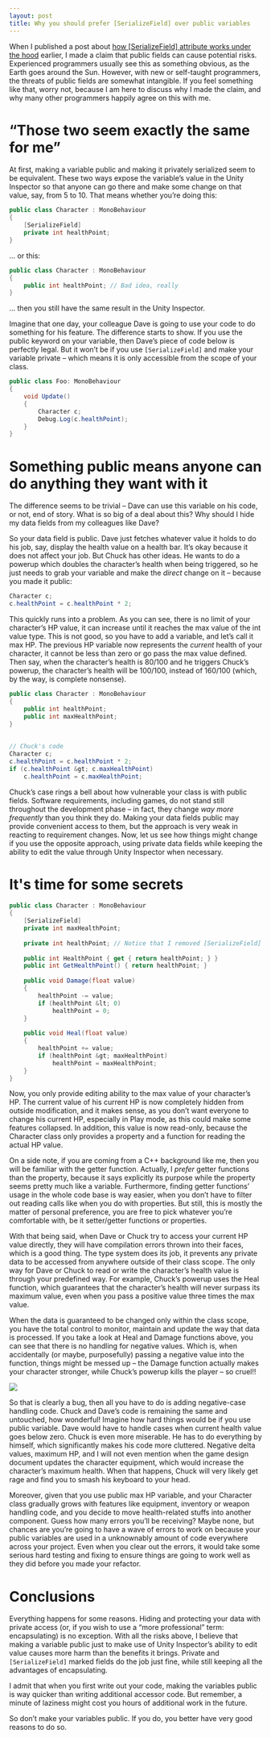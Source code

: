 ```yaml
---
layout: post
title: Why you should prefer [SerializeField] over public variables
---
```


When I published a post about [how [SerializeField] attribute works under the hood](https://tongtunggiang.github.io/2017/Unity-Serialize-Field/) earlier, I made a claim that public fields can cause potential risks. Experienced programmers usually see this as something obvious, as the Earth goes around the Sun. However, with new or self-taught programmers, the threats of public fields are somewhat intangible. If you feel something like that, worry not, because I am here to discuss why I made the claim, and why many other programmers happily agree on this with me.

# “Those two seem exactly the same for me”

At first, making a variable public and making it privately serialized seem to be equivalent. These two ways expose the variable’s value in the Unity Inspector so that anyone can go there and make some change on that value, say, from 5 to 10. That means whether you’re doing this:
```csharp
public class Character : MonoBehaviour
{
    [SerializeField]
    private int healthPoint;
}
```
… or this:
```csharp
public class Character : MonoBehaviour
{
    public int healthPoint; // Bad idea, really
}
```
… then you still have the same result in the Unity Inspector.

Imagine that one day, your colleague Dave is going to use your code to do something for his feature. The difference starts to show. If you use the public keyword on your variable, then Dave’s piece of code below is perfectly legal. But it won’t be if you use `[SerializeField]` and make your variable private – which means it is only accessible from the scope of your class.
```csharp
public class Foo: MonoBehaviour
{
    void Update()
    {
        Character c;
        Debug.Log(c.healthPoint);
    }
}
```

# Something public means anyone can do anything they want with it
The difference seems to be trivial – Dave can use this variable on his code, or not, end of story. What is so big of a deal about this? Why should I hide my data fields from my colleagues like Dave?

So your data field is public. Dave just fetches whatever value it holds to do his job, say, display the health value on a health bar. It’s okay because it does not affect your job. But Chuck has other ideas. He wants to do a powerup which doubles the character’s health when being triggered, so he just needs to grab your variable and make the _direct_ change on it – because you made it public:
```csharp
Character c;
c.healthPoint = c.healthPoint * 2;
```
This quickly runs into a problem. As you can see, there is no limit of your character’s HP value, it can increase until it reaches the max value of the int value type. This is not good, so you have to add a variable, and let’s call it max HP. The previous HP variable now represents the _current_ health of your character, it cannot be less than zero or go pass the max value defined. Then say, when the character’s health is 80/100 and he triggers Chuck’s powerup, the character’s health will be 100/100, instead of 160/100 (which, by the way, is complete nonsense).
```csharp
public class Character : MonoBehaviour
{
    public int healthPoint;
    public int maxHealthPoint;
}
 
 
// Chuck's code
Character c;
c.healthPoint = c.healthPoint * 2;
if (c.healthPoint &gt; c.maxHealthPoint)
    c.healthPoint = c.maxHealthPoint;
```
Chuck’s case rings a bell about how vulnerable your class is with public fields. Software requirements, including games, do not stand still throughout the development phase – in fact, they change _way more frequently_ than you think they do. Making your data fields public may provide convenient access to them, but the approach is very weak in reacting to requirement changes. Now, let us see how things might change if you use the opposite approach, using private data fields while keeping the ability to edit the value through Unity Inspector when necessary.

# It's time for some secrets
```csharp
public class Character : MonoBehaviour
{
    [SerializeField]
    private int maxHealthPoint;
 
    private int healthPoint; // Notice that I removed [SerializeField] on purpose
 
    public int HealthPoint { get { return healthPoint; } }
    public int GetHealthPoint() { return healthPoint; }
 
    public void Damage(float value)
    {
        healthPoint -= value;
        if (healthPoint &lt; 0) 
            healthPoint = 0; 
    } 
 
    public void Heal(float value) 
    { 
        healthPoint += value; 
        if (healthPoint &gt; maxHealthPoint)
            healthPoint = maxHealthPoint;
    } 
}
```
Now, you only provide editing ability to the max value of your character’s HP. The current value of his current HP is now completely hidden from outside modification, and it makes sense, as you don’t want everyone to change his current HP, especially in Play mode, as this could make some features collapsed. In addition, this value is now read-only, because the Character class only provides a property and a function for reading the actual HP value.

On a side note, if you are coming from a C++ background like me, then you will be familiar with the getter function. Actually, I _prefer_ getter functions than the property, because it says explicitly its purpose while the property seems pretty much like a variable. Furthermore, finding getter functions’ usage in the whole code base is way easier, when you don’t have to filter out reading calls like when you do with properties. But still, this is mostly the matter of personal preference, you are free to pick whatever you’re comfortable with, be it setter/getter functions or properties.

With that being said, when Dave or Chuck try to access your current HP value directly, they will have compilation errors thrown into their faces, which is a good thing. The type system does its job, it prevents any private data to be accessed from anywhere outside of their class scope. The only way for Dave or Chuck to read or write the character’s health value is through your predefined way. For example, Chuck’s powerup uses the Heal function, which guarantees that the character’s health will never surpass its maximum value, even when you pass a positive value three times the max value.

When the data is guaranteed to be changed only within the class scope, you have the total control to monitor, maintain and update the way that data is processed. If you take a look at Heal and Damage functions above, you can see that there is no handling for negative values. Which is, when accidentally (or maybe, purposefully) passing a negative value into the function, things might be messed up – the Damage function actually makes your character stronger, while Chuck’s powerup kills the player – so cruel!!

![](http://www.picslyrics.net/images/139783-kelly-clarkson-what-doesn-t-kill-you-makes-you-stronger.jpg)

So that is clearly a bug, then all you have to do is adding negative-case handling code. Chuck and Dave’s code is remaining the same and untouched, how wonderful! Imagine how hard things would be if you use public variable. Dave would have to handle cases when current health value goes below zero. Chuck is even more miserable. He has to do everything by himself, which significantly makes his code more cluttered. Negative delta values, maximum HP, and I will not even mention when the game design document updates the character equipment, which would increase the character’s maximum health. When that happens, Chuck will very likely get rage and find you to smash his keyboard to your head.

Moreover, given that you use public max HP variable, and your Character class gradually grows with features like equipment, inventory or weapon handling code, and you decide to move health-related stuffs into another component. Guess how many errors you’ll be receiving? Maybe none, but chances are you’re going to have a wave of errors to work on because your public variables are used in a unknownably amount of code everywhere across your project. Even when you clear out the errors, it would take some serious hard testing and fixing to ensure things are going to work well as they did before you made your refactor.

# Conclusions
Everything happens for some reasons. Hiding and protecting your data with private access (or, if you wish to use a “more professional” term: encapsulating) is no exception. With all the risks above, I believe that making a variable public just to make use of Unity Inspector’s ability to edit value causes more harm than the benefits it brings. Private and `[SerializeField]` marked fields do the job just fine, while still keeping all the advantages of encapsulating.

I admit that when you first write out your code, making the variables public is way quicker than writing additional accessor code. But remember, a minute of laziness might cost you hours of additional work in the future.

So don’t make your variables public. If you do, you better have very good reasons to do so.
